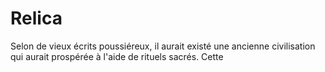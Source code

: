 <h1>Relica</h1>
Selon de vieux écrits poussiéreux, il aurait existé une ancienne civilisation qui aurait prospérée
à l'aide de rituels sacrés. Cette 